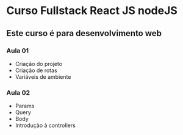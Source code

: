 # Curso Fullstack React JS nodeJS
## Este curso é para desenvolvimento web 
### Aula 01
* Criação do projeto
* Criação de rotas
* Variáveis de ambiente
### Aula 02
* Params
* Query
* Body
* Introdução à controllers